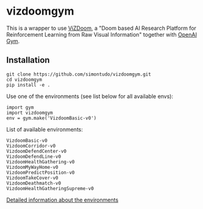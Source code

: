 # vizdoomgym
This is a wrapper to use [ViZDoom](https://github.com/mwydmuch/ViZDoom "ViZDoom repository"), a "Doom based AI Research Platform for Reinforcement Learning from Raw Visual Information" together with [OpenAI Gym](https://github.com/openai/gym "OpenAI Gym repository"). 

## Installation

```
git clone https://github.com/simontudo/vizdoomgym.git
cd vizdoomgym
pip install -e .
```

Use one of the environments (see list below for all available envs):
```
import gym
import vizdoomgym
env = gym.make('VizdoomBasic-v0')
```

List of available environments:
```
VizdoomBasic-v0
VizdoomCorridor-v0
VizdoomDefendCenter-v0
VizdoomDefendLine-v0
VizdoomHealthGathering-v0
VizdoomMyWayHome-v0
VizdoomPredictPosition-v0
VizdoomTakeCover-v0
VizdoomDeathmatch-v0
VizdoomHealthGatheringSupreme-v0
```

[Detailed information about the environments](https://github.com/simontudo/vizdoomgym/blob/master/vizdoomgym/envs/scenarios/README.md)
